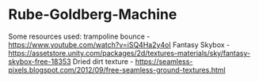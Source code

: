 # Rube-Goldberg-Machine

Some resources used:
trampoline bounce - https://www.youtube.com/watch?v=iSQ4Ha2y4oI
Fantasy Skybox - https://assetstore.unity.com/packages/2d/textures-materials/sky/fantasy-skybox-free-18353
Dried dirt texture - https://seamless-pixels.blogspot.com/2012/09/free-seamless-ground-textures.html
